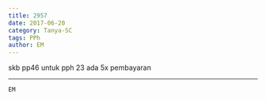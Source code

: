 ```yaml
---
title: 2957
date: 2017-06-20
category: Tanya-SC
tags: PPh
author: EM
---
```


skb pp46 untuk pph 23 ada 5x pembayaran

---



`EM`
